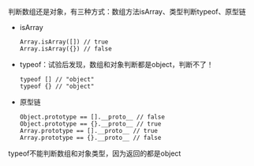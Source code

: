 判断数组还是对象，有三种方式：数组方法isArray、类型判断typeof、原型链

- isArray

  ```
  Array.isArray([]) // true
  Array.isArray({}) // false
  ```

- typeof：试验后发现，数组和对象判断都是object，判断不了！

  ```
  typeof [] // "object"
  typeof {} // "object"
  ```

- 原型链

  ```
  Object.prototype == [].__proto__ // false
  Object.prototype == {}.__proto__ // true
  Array.prototype == [].__proto__ // true
  Array.prototype == {}.__proto__ // false
  ```

typeof不能判断数组和对象类型，因为返回的都是object